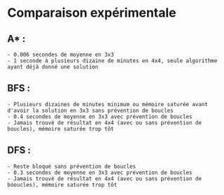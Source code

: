 # Comparaison expérimentale

## A* : 
    - 0.006 secondes de moyenne en 3x3
    - 1 seconde à plusieurs dizaine de minutes en 4x4, seule algorithme ayant déjà donné une solution

## BFS :
    - Plusieurs dizaines de minutes minimum ou mémoire saturée avant d'avoir la solution en 3x3 sans prévention de boucles
    - 0.4 secondes de moyenne en 3x3 avec prévention de boucles
    - Jamais trouvé de résultat en 4x4 (avec ou sans prévention de boucles), mémoire saturée trop tôt

## DFS :
    - Reste bloqué sans prévention de boucles
    - 0.3 secondes de moyenne en 3x3 avec prévention de boucles
    - Jamais trouvé de résultat en 4x4 (avec ou sans prévention de booucles), mémoire saturée trop tôt